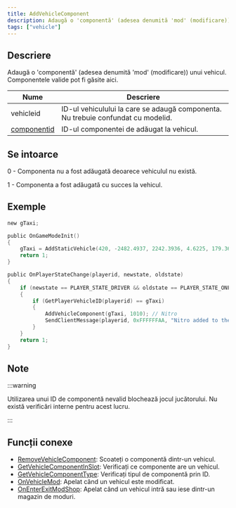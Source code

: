 ```yaml
---
title: AddVehicleComponent
description: Adaugă o 'componentă' (adesea denumită 'mod' (modificare)) unui vehicul.
tags: ["vehicle"]
---
```


## Descriere

Adaugă o 'componentă' (adesea denumită 'mod' (modificare)) unui vehicul. Componentele valide pot fi găsite aici.

| Nume                                          | Descriere                                                                        |
| --------------------------------------------- | -------------------------------------------------------------------------------- |
| vehicleid                                     | ID-ul vehiculului la care se adaugă componenta. Nu trebuie confundat cu modelid. |
| [componentid](../resources/carcomponentid.md) | ID-ul componentei de adăugat la vehicul.                                         |

## Se intoarce

0 - Componenta nu a fost adăugată deoarece vehiculul nu există.

1 - Componenta a fost adăugată cu succes la vehicul.

## Exemple

```c
new gTaxi;

public OnGameModeInit()
{
    gTaxi = AddStaticVehicle(420, -2482.4937, 2242.3936, 4.6225, 179.3656, 6, 1); // Taxi
    return 1;
}

public OnPlayerStateChange(playerid, newstate, oldstate)
{
    if (newstate == PLAYER_STATE_DRIVER && oldstate == PLAYER_STATE_ONFOOT)
    {
        if (GetPlayerVehicleID(playerid) == gTaxi)
        {
            AddVehicleComponent(gTaxi, 1010); // Nitro
            SendClientMessage(playerid, 0xFFFFFFAA, "Nitro added to the Taxi.");
        }
    }
    return 1;
}
```

## Note

:::warning

Utilizarea unui ID de componentă nevalid blochează jocul jucătorului. Nu există verificări interne pentru acest lucru.

:::

## Funcții conexe

- [RemoveVehicleComponent](RemoveVehicleComponent.md): Scoateți o componentă dintr-un vehicul.
- [GetVehicleComponentInSlot](GetVehicleComponentInSlot.md): Verificați ce componente are un vehicul.
- [GetVehicleComponentType](GetVehicleComponentType.md): Verificați tipul de componentă prin ID.
- [OnVehicleMod](../callbacks/OnVehicleMod.md): Apelat când un vehicul este modificat.
- [OnEnterExitModShop](../callbacks/OnEnterExitModShop.md): Apelat când un vehicul intră sau iese dintr-un magazin de moduri.
